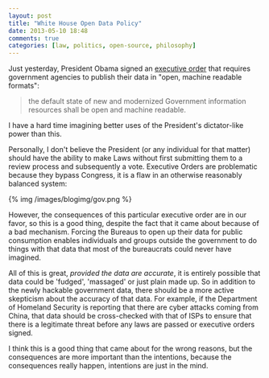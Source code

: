 ```yaml
---
layout: post
title: "White House Open Data Policy"
date: 2013-05-10 18:48
comments: true
categories: [law, politics, open-source, philosophy]
---
```


Just yesterday, President Obama signed an [executive order](http://www.whitehouse.gov/innovationfellows/open-data-initiatives) that requires government agencies to publish their data in "open, machine readable formats":

> the default state of new and modernized Government information resources shall be open and machine readable. 

I have a hard time imagining better uses of the President's dictator-like power than this.

Personally, I don't believe the President (or any individual for that matter) should have the ability to make Laws without first submitting them to a review process and subsequently a vote. Executive Orders are problematic because they bypass Congress, it is a flaw in an otherwise reasonably balanced system: 

{% img /images/blogimg/gov.png %}

However, the consequences of this particular executive order are in our favor, so this is a good thing, despite the fact that it came about because of a bad mechanism. Forcing the Bureaus to open up their data for public consumption enables individuals and groups outside the government to do things with that data that most of the bureaucrats could never have imagined.

All of this is great, _provided the data are accurate_, it is entirely possible that data could be 'fudged', 'massaged' or just plain made up. So in addition to the newly hackable government data, there should be a more active skepticism about the accuracy of that data. For example, if the Department of Homeland Security is reporting that there are cyber attacks coming from China, that data should be cross-checked with that of ISPs to ensure that there is a legitimate threat before any laws are passed or executive orders signed.

I think this is a good thing that came about for the wrong reasons, but the consequences are more important than the intentions, because the consequences really happen, intentions are just in the mind.

